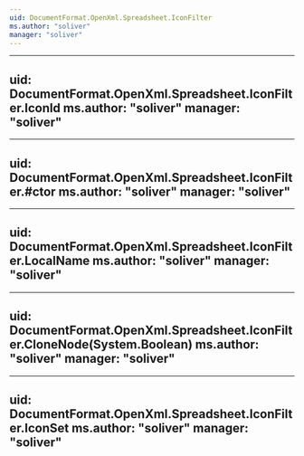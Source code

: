 ```yaml
---
uid: DocumentFormat.OpenXml.Spreadsheet.IconFilter
ms.author: "soliver"
manager: "soliver"
---
```


---
uid: DocumentFormat.OpenXml.Spreadsheet.IconFilter.IconId
ms.author: "soliver"
manager: "soliver"
---

---
uid: DocumentFormat.OpenXml.Spreadsheet.IconFilter.#ctor
ms.author: "soliver"
manager: "soliver"
---

---
uid: DocumentFormat.OpenXml.Spreadsheet.IconFilter.LocalName
ms.author: "soliver"
manager: "soliver"
---

---
uid: DocumentFormat.OpenXml.Spreadsheet.IconFilter.CloneNode(System.Boolean)
ms.author: "soliver"
manager: "soliver"
---

---
uid: DocumentFormat.OpenXml.Spreadsheet.IconFilter.IconSet
ms.author: "soliver"
manager: "soliver"
---
